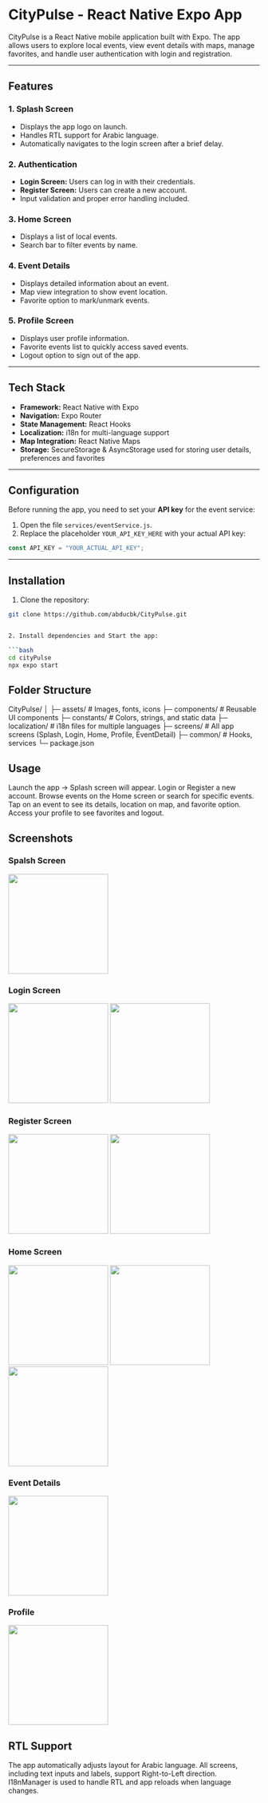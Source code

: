 # CityPulse - React Native Expo App

CityPulse is a React Native mobile application built with Expo. The app allows users to explore local events, view event details with maps, manage favorites, and handle user authentication with login and registration.

---

## **Features**

### 1. Splash Screen

- Displays the app logo on launch.
- Handles RTL support for Arabic language.
- Automatically navigates to the login screen after a brief delay.

### 2. Authentication

- **Login Screen:** Users can log in with their credentials.
- **Register Screen:** Users can create a new account.
- Input validation and proper error handling included.

### 3. Home Screen

- Displays a list of local events.
- Search bar to filter events by name.

### 4. Event Details

- Displays detailed information about an event.
- Map view integration to show event location.
- Favorite option to mark/unmark events.

### 5. Profile Screen

- Displays user profile information.
- Favorite events list to quickly access saved events.
- Logout option to sign out of the app.

---

## **Tech Stack**

- **Framework:** React Native with Expo
- **Navigation:** Expo Router
- **State Management:** React Hooks
- **Localization:** i18n for multi-language support
- **Map Integration:** React Native Maps
- **Storage:** SecureStorage & AsyncStorage used for storing user details, preferences and favorites

---

## **Configuration**

Before running the app, you need to set your **API key** for the event service:

1. Open the file `services/eventService.js`.
2. Replace the placeholder `YOUR_API_KEY_HERE` with your actual API key:

```javascript
const API_KEY = "YOUR_ACTUAL_API_KEY";
```

---

## **Installation**

1. Clone the repository:

````bash
git clone https://github.com/abducbk/CityPulse.git


2. Install dependencies and Start the app:

```bash
cd cityPulse
npx expo start

````

## **Folder Structure**

CityPulse/
│
├─ assets/ # Images, fonts, icons
├─ components/ # Reusable UI components
├─ constants/ # Colors, strings, and static data
├─ localization/ # i18n files for multiple languages
├─ screens/ # All app screens (Splash, Login, Home, Profile, EventDetail)
├─ common/ # Hooks, services
└─ package.json

## **Usage**

Launch the app → Splash screen will appear.
Login or Register a new account.
Browse events on the Home screen or search for specific events.
Tap on an event to see its details, location on map, and favorite option.
Access your profile to see favorites and logout.

## **Screenshots**

### Spalsh Screen

<img src="screenshots/English/SplashScreen.png" width="200" />

### Login Screen

<img src="screenshots/English/Login.png" width="200" />
<img src="screenshots/Arabic/Login.png" width="200" />

### Register Screen

<img src="screenshots/English/Register.png" width="200" />
<img src="screenshots/Arabic/Register.png" width="200" />

### Home Screen

<img src="screenshots/English/Home.png" width="200" />
<img src="screenshots/English/EventSearch.png" width="200" />
<img src="screenshots/Arabic/Home.png" width="200" />

### Event Details

<img src="screenshots/English/EventDetails.png" width="200" />

### Profile

<img src="screenshots/English/Profile.png" width="200" />

## **RTL Support**

The app automatically adjusts layout for Arabic language.
All screens, including text inputs and labels, support Right-to-Left direction.
I18nManager is used to handle RTL and app reloads when language changes.

